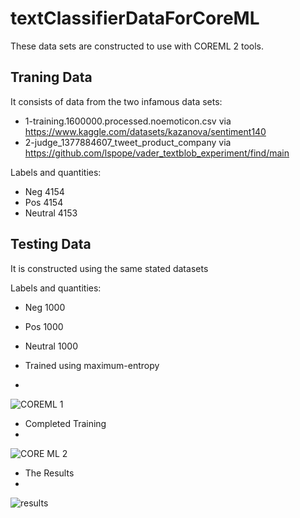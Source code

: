 # textClassifierDataForCoreML

These data sets are constructed to use with COREML 2 tools.

## Traning Data

It consists of data from the two infamous data sets: 

* 1-training.1600000.processed.noemoticon.csv via https://www.kaggle.com/datasets/kazanova/sentiment140
* 2-judge_1377884607_tweet_product_company via https://github.com/lspope/vader_textblob_experiment/find/main

Labels and quantities:

* Neg 4154
* Pos 4154
* Neutral 4153

## Testing Data

It is constructed using the same stated datasets

Labels and quantities:

* Neg 1000
* Pos 1000
* Neutral 1000


* Trained using maximum-entropy 
* 
![COREML 1](https://user-images.githubusercontent.com/7967591/168023652-3c9726da-6469-4bf6-b124-7b779b96ea27.jpg)



* Completed Training
* 
![CORE ML 2](https://user-images.githubusercontent.com/7967591/168023849-1223efe8-81d4-401f-a53a-867730c8c627.jpg)



* The Results
* 
![results](https://user-images.githubusercontent.com/7967591/168024034-39eab42d-2be3-4b81-be8c-51f70b227d88.jpg)


